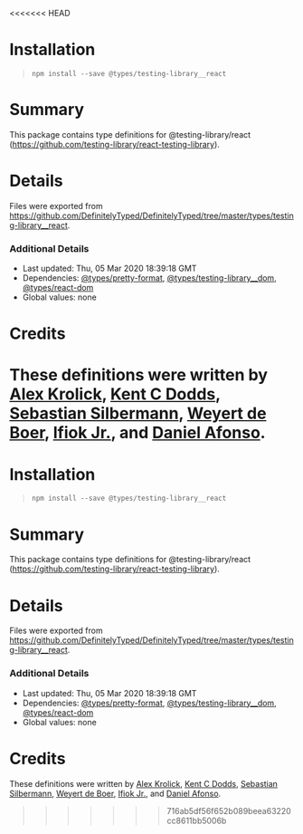 <<<<<<< HEAD
# Installation
> `npm install --save @types/testing-library__react`

# Summary
This package contains type definitions for @testing-library/react (https://github.com/testing-library/react-testing-library).

# Details
Files were exported from https://github.com/DefinitelyTyped/DefinitelyTyped/tree/master/types/testing-library__react.

### Additional Details
 * Last updated: Thu, 05 Mar 2020 18:39:18 GMT
 * Dependencies: [@types/pretty-format](https://npmjs.com/package/@types/pretty-format), [@types/testing-library__dom](https://npmjs.com/package/@types/testing-library__dom), [@types/react-dom](https://npmjs.com/package/@types/react-dom)
 * Global values: none

# Credits
These definitions were written by [Alex Krolick](https://github.com/alexkrolick), [Kent C Dodds](https://github.com/kentcdodds), [Sebastian Silbermann](https://github.com/eps1lon), [Weyert de Boer](https://github.com/weyert), [Ifiok Jr.](https://github.com/ifiokjr), and [Daniel Afonso](https://github.com/danieljcafonso).
=======
# Installation
> `npm install --save @types/testing-library__react`

# Summary
This package contains type definitions for @testing-library/react (https://github.com/testing-library/react-testing-library).

# Details
Files were exported from https://github.com/DefinitelyTyped/DefinitelyTyped/tree/master/types/testing-library__react.

### Additional Details
 * Last updated: Thu, 05 Mar 2020 18:39:18 GMT
 * Dependencies: [@types/pretty-format](https://npmjs.com/package/@types/pretty-format), [@types/testing-library__dom](https://npmjs.com/package/@types/testing-library__dom), [@types/react-dom](https://npmjs.com/package/@types/react-dom)
 * Global values: none

# Credits
These definitions were written by [Alex Krolick](https://github.com/alexkrolick), [Kent C Dodds](https://github.com/kentcdodds), [Sebastian Silbermann](https://github.com/eps1lon), [Weyert de Boer](https://github.com/weyert), [Ifiok Jr.](https://github.com/ifiokjr), and [Daniel Afonso](https://github.com/danieljcafonso).
>>>>>>> 716ab5df56f652b089beea63220cc8611bb5006b
